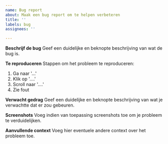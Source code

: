 ```yaml
---
name: Bug report
about: Maak een bug report om te helpen verbeteren
title: ''
labels: bug
assignees: ''

---
```


**Beschrijf de bug**
Geef een duidelijke en beknopte beschrijving van wat de bug is.

**Te reproduceren**
Stappen om het probleem te reproduceren:
1. Ga naar '...'
2. Klik op '....'
3. Scroll naar '....'
4. Zie fout

**Verwacht gedrag**
Geef een duidelijke en beknopte beschrijving van wat je verwachtte dat er zou gebeuren.

**Screenshots**
Voeg indien van toepassing screenshots toe om je probleem te verduidelijken.

**Aanvullende context**
Voeg hier eventuele andere context over het probleem toe.
